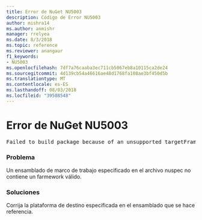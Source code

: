 ```yaml
---
title: Error de NuGet NU5003
description: Código de Error NU5003
author: mishra14
ms.author: anmishr
manager: rrelyea
ms.date: 8/3/2018
ms.topic: reference
ms.reviewer: anangaur
f1_keywords:
- NU5003
ms.openlocfilehash: 7df7a76caaba3ec711cb5067eb8a10115ca2de24
ms.sourcegitcommit: 4d139cb54a46616ae48d1768fa108ae3bf450d5b
ms.translationtype: MT
ms.contentlocale: es-ES
ms.lasthandoff: 08/03/2018
ms.locfileid: "39508548"
---
```

# <a name="nuget-error-nu5003"></a>Error de NuGet NU5003
<pre>Failed to build package because of an unsupported targetFramework value on 'System.Net'.</pre>

### <a name="issue"></a>Problema

Un ensamblado de marco de trabajo especificado en el archivo nuspec no contiene un farmework válido.


### <a name="solution"></a>Soluciones

Corrija la plataforma de destino especificada en el ensamblado que se hace referencia.

